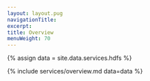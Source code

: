 ```yaml
---
layout: layout.pug
navigationTitle:
excerpt:
title: Overview
menuWeight: 70
---
```

{% assign data = site.data.services.hdfs %}

{% include services/overview.md data=data %}
